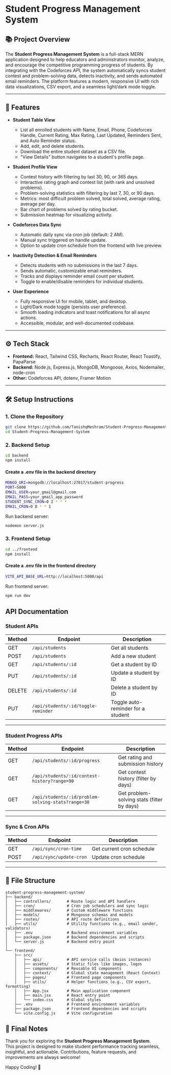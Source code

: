 # Student Progress Management System

## 📚 Project Overview

The **Student Progress Management System** is a full-stack MERN application designed to help educators and administrators monitor, analyze, and encourage the competitive programming progress of students. By integrating with the Codeforces API, the system automatically syncs student contest and problem-solving data, detects inactivity, and sends automated email reminders. The platform features a modern, responsive UI with rich data visualizations, CSV export, and a seamless light/dark mode toggle.

---

## 🚀 Features

- **Student Table View**
  - List all enrolled students with Name, Email, Phone, Codeforces Handle, Current Rating, Max Rating, Last Updated, Reminders Sent, and Auto Reminder status.
  - Add, edit, and delete students.
  - Download the entire student dataset as a CSV file.
  - "View Details" button navigates to a student's profile page.

- **Student Profile View**
  - Contest history with filtering by last 30, 90, or 365 days.
  - Interactive rating graph and contest list (with rank and unsolved problems).
  - Problem-solving statistics with filtering by last 7, 30, or 90 days.
  - Metrics: most difficult problem solved, total solved, average rating, average per day.
  - Bar chart of problems solved by rating bucket.
  - Submission heatmap for visualizing activity.

- **Codeforces Data Sync**
  - Automatic daily sync via cron job (default: 2 AM).
  - Manual sync triggered on handle update.
  - Option to update cron schedule from the frontend with live preview.

- **Inactivity Detection & Email Reminders**
  - Detects students with no submissions in the last 7 days.
  - Sends automatic, customizable email reminders.
  - Tracks and displays reminder email count per student.
  - Toggle to enable/disable reminders for individual students.

- **User Experience**
  - Fully responsive UI for mobile, tablet, and desktop.
  - Light/Dark mode toggle (persists user preference).
  - Smooth loading indicators and toast notifications for all async actions.
  - Accessible, modular, and well-documented codebase.

---

## ⚙️ Tech Stack

- **Frontend:** React, Tailwind CSS, Recharts, React Router, React Toastify, PapaParse
- **Backend:** Node.js, Express.js, MongoDB, Mongoose, Axios, Nodemailer, node-cron
- **Other:** Codeforces API, dotenv, Framer Motion

---

## 🛠️ Setup Instructions

### 1. **Clone the Repository**

```bash
git clone https://github.com/TanishqMeshram/Student-Progress-Management-System.git
cd Student-Progress-Management-System 
```

### 2. **Backend Setup**
```bash
cd backend
npm install
```
#### Create a .env file in the backend directory ####

```bash
MONGO_URI=mongodb://localhost:27017/student-progress
PORT=5000
EMAIL_USER=your_gmail@gmail.com
EMAIL_PASS=your_gmail_app_password
STUDENT_SYNC_CRON=0 2 * * *
EMAIL_CRON=0 8 * * 1
```

Run backend server:
```bash
nodemon server.js
```

### 3. **Frontend Setup**
```bash
cd ../frontend
npm install
```
#### Create a .env file in the frontend directory ####

```bash
VITE_API_BASE_URL=http://localhost:5000/api
```

Run frontend server:
```bash
npm run dev
```

## API Documentation

### Student APIs

| Method | Endpoint | Description |
|--------|----------|-------------|
| GET    | `/api/students` | Get all students |
| POST   | `/api/students` | Add a new student |
| GET    | `/api/students/:id` | Get a student by ID |
| PUT    | `/api/students/:id` | Update a student by ID |
| DELETE | `/api/students/:id` | Delete a student by ID |
| PUT    | `/api/students/:id/toggle-reminder` | Toggle auto-reminder for a student |

---

### Student Progress APIs

| Method | Endpoint | Description |
|--------|----------|-------------|
| GET    | `/api/students/:id/progress` | Get rating and submission history |
| GET    | `/api/students/:id/contest-history?range=90` | Get contest history (filter by days) |
| GET    | `/api/students/:id/problem-solving-stats?range=30` | Get problem-solving stats (filter by days) |

---

### Sync & Cron APIs

| Method | Endpoint | Description |
|--------|----------|-------------|
| GET    | `/api/sync/cron-time` | Get current cron schedule |
| POST   | `/api/sync/update-cron` | Update cron schedule |

---

## 📂 File Structure

```text
student-progress-management-system/
├── backend/
│   ├── controllers/       # Route logic and API handlers
│   ├── cron/              # Cron job schedulers and sync logic
│   ├── middlewares/       # Custom middleware functions
│   ├── models/            # Mongoose schemas and models
│   ├── routes/            # API route definitions
│   ├── utils/             # Utility functions (e.g., email sender, validators)
│   ├── .env               # Backend environment variables
│   ├── package.json       # Backend dependencies and scripts
│   └── server.js          # Backend entry point
│
└── frontend/
    ├── src/
    │   ├── api/           # API service calls (Axios instances)
    │   ├── assets/        # Static files like images, logos
    │   ├── components/    # Reusable UI components
    │   ├── context/       # Global state management (React Context)
    │   ├── pages/         # Frontend page components
    │   ├── utils/         # Helper functions (e.g., CSV export, formatting)
    │   ├── App.jsx        # Main application component
    │   ├── main.jsx       # React entry point
    │   └── index.css      # Global styles
    ├── .env               # Frontend environment variables
    ├── package.json       # Frontend dependencies and scripts
    └── vite.config.js     # Vite configuration
```

## 🎯 Final Notes

Thank you for exploring the **Student Progress Management System**.  
This project is designed to make student performance tracking seamless, insightful, and actionable. Contributions, feature requests, and improvements are always welcome!

Happy Coding! 🚀
